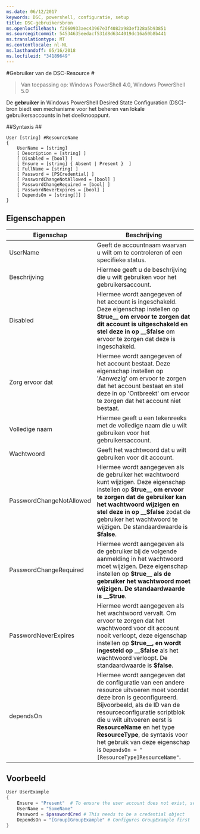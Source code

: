 ```yaml
---
ms.date: 06/12/2017
keywords: DSC, powershell, configuratie, setup
title: DSC-gebruikersbron
ms.openlocfilehash: f2660933aec43967e3f4082a983ef328a5b93851
ms.sourcegitcommit: 54534635eedacf531d8d6344019dc16a50b8b441
ms.translationtype: MT
ms.contentlocale: nl-NL
ms.lasthandoff: 05/16/2018
ms.locfileid: "34189649"
---
```

#<a name="dsc-user-resource"></a>Gebruiker van de DSC-Resource #


>Van toepassing op: Windows PowerShell 4.0, Windows PowerShell 5.0


De __gebruiker__ in Windows PowerShell Desired State Configuration (DSC)-bron biedt een mechanisme voor het beheren van lokale gebruikersaccounts in het doelknooppunt.


##<a name="syntax"></a>Syntaxis ##

```
User [string] #ResourceName
{
    UserName = [string]
    [ Description = [string] ]
    [ Disabled = [bool] ]
    [ Ensure = [string] { Absent | Present }  ]
    [ FullName = [string] ]
    [ Password = [PSCredential] ]
    [ PasswordChangeNotAllowed = [bool] ]
    [ PasswordChangeRequired = [bool] ]
    [ PasswordNeverExpires = [bool] ]
    [ DependsOn = [string[]] ]
}
```

## <a name="properties"></a>Eigenschappen
|  Eigenschap  |  Beschrijving   |
|---|---|
| UserName| Geeft de accountnaam waarvan u wilt om te controleren of een specifieke status.|
| Beschrijving| Hiermee geeft u de beschrijving die u wilt gebruiken voor het gebruikersaccount.|
| Disabled| Hiermee wordt aangegeven of het account is ingeschakeld. Deze eigenschap instellen op __$true__ om ervoor te zorgen dat dit account is uitgeschakeld en stel deze in op __$false__ om ervoor te zorgen dat deze is ingeschakeld.|
| Zorg ervoor dat| Hiermee wordt aangegeven of het account bestaat. Deze eigenschap instellen op 'Aanwezig' om ervoor te zorgen dat het account bestaat en stel deze in op 'Ontbreekt' om ervoor te zorgen dat het account niet bestaat.|
| Volledige naam| Hiermee geeft u een tekenreeks met de volledige naam die u wilt gebruiken voor het gebruikersaccount.|
| Wachtwoord| Geeft het wachtwoord dat u wilt gebruiken voor dit account. |
| PasswordChangeNotAllowed| Hiermee wordt aangegeven als de gebruiker het wachtwoord kunt wijzigen. Deze eigenschap instellen op __$true__ om ervoor te zorgen dat de gebruiker kan het wachtwoord wijzigen en stel deze in op __$false__ zodat de gebruiker het wachtwoord te wijzigen. De standaardwaarde is __$false__.|
| PasswordChangeRequired| Hiermee wordt aangegeven als de gebruiker bij de volgende aanmelding in het wachtwoord moet wijzigen. Deze eigenschap instellen op __$true__ als de gebruiker het wachtwoord moet wijzigen. De standaardwaarde is __$true__.|
| PasswordNeverExpires| Hiermee wordt aangegeven als het wachtwoord vervalt. Om ervoor te zorgen dat het wachtwoord voor dit account nooit verloopt, deze eigenschap instellen op __$true__, en wordt ingesteld op __$false__ als het wachtwoord verloopt. De standaardwaarde is __$false__.|
| dependsOn | Hiermee wordt aangegeven dat de configuratie van een andere resource uitvoeren moet voordat deze bron is geconfigureerd. Bijvoorbeeld, als de ID van de resourceconfiguratie scriptblok die u wilt uitvoeren eerst is __ResourceName__ en het type __ResourceType__, de syntaxis voor het gebruik van deze eigenschap is `DependsOn = "[ResourceType]ResourceName"`.|

## <a name="example"></a>Voorbeeld

```powershell
User UserExample
{
    Ensure = "Present"  # To ensure the user account does not exist, set Ensure to "Absent"
    UserName = "SomeName"
    Password = $passwordCred # This needs to be a credential object
    DependsOn = "[Group]GroupExample" # Configures GroupExample first
}
```
